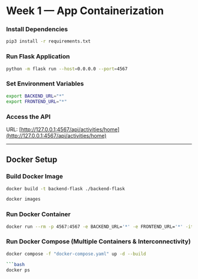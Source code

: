 # Week 1 — App Containerization


### Install Dependencies
```bash
pip3 install -r requirements.txt
```

### Run Flask Application
```bash
python -m flask run --host=0.0.0.0 --port=4567
```

### Set Environment Variables
```bash
export BACKEND_URL="*"
export FRONTEND_URL="*"
```

### Access the API
URL: [http://127.0.0.1:4567/api/activities/home](http://127.0.0.1:4567/api/activities/home)

---

## Docker Setup

### Build Docker Image
```bash
docker build -t backend-flask ./backend-flask
```
```bash
docker images
```

### Run Docker Container
```bash
docker run --rm -p 4567:4567 -e BACKEND_URL='*' -e FRONTEND_URL='*' -it backend-flask
```

### Run Docker Compose (Multiple Containers & Interconnectivity)
```bash
docker compose -f "docker-compose.yaml" up -d --build

```bash
docker ps
```
